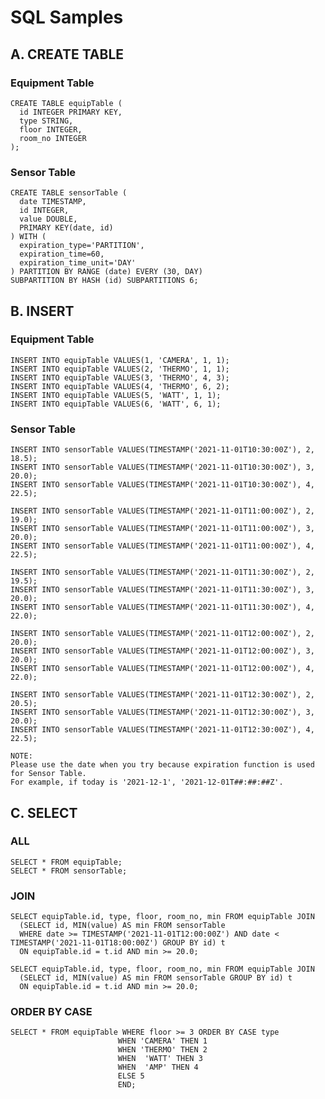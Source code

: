 # SQL Samples

## A. CREATE TABLE

### Equipment Table

    CREATE TABLE equipTable (
      id INTEGER PRIMARY KEY,
      type STRING,
      floor INTEGER,
      room_no INTEGER
    );

### Sensor Table

    CREATE TABLE sensorTable (
      date TIMESTAMP,
      id INTEGER,
      value DOUBLE,
      PRIMARY KEY(date, id)
    ) WITH (
      expiration_type='PARTITION',
      expiration_time=60,
      expiration_time_unit='DAY'
    ) PARTITION BY RANGE (date) EVERY (30, DAY)
    SUBPARTITION BY HASH (id) SUBPARTITIONS 6;

## B. INSERT

### Equipment Table

    INSERT INTO equipTable VALUES(1, 'CAMERA', 1, 1);
    INSERT INTO equipTable VALUES(2, 'THERMO', 1, 1);
    INSERT INTO equipTable VALUES(3, 'THERMO', 4, 3);
    INSERT INTO equipTable VALUES(4, 'THERMO', 6, 2);
    INSERT INTO equipTable VALUES(5, 'WATT', 1, 1);
    INSERT INTO equipTable VALUES(6, 'WATT', 6, 1);

### Sensor Table

    INSERT INTO sensorTable VALUES(TIMESTAMP('2021-11-01T10:30:00Z'), 2, 18.5);
    INSERT INTO sensorTable VALUES(TIMESTAMP('2021-11-01T10:30:00Z'), 3, 20.0);
    INSERT INTO sensorTable VALUES(TIMESTAMP('2021-11-01T10:30:00Z'), 4, 22.5);

    INSERT INTO sensorTable VALUES(TIMESTAMP('2021-11-01T11:00:00Z'), 2, 19.0);
    INSERT INTO sensorTable VALUES(TIMESTAMP('2021-11-01T11:00:00Z'), 3, 20.0);
    INSERT INTO sensorTable VALUES(TIMESTAMP('2021-11-01T11:00:00Z'), 4, 22.5);

    INSERT INTO sensorTable VALUES(TIMESTAMP('2021-11-01T11:30:00Z'), 2, 19.5);
    INSERT INTO sensorTable VALUES(TIMESTAMP('2021-11-01T11:30:00Z'), 3, 20.0);
    INSERT INTO sensorTable VALUES(TIMESTAMP('2021-11-01T11:30:00Z'), 4, 22.0);

    INSERT INTO sensorTable VALUES(TIMESTAMP('2021-11-01T12:00:00Z'), 2, 20.0);
    INSERT INTO sensorTable VALUES(TIMESTAMP('2021-11-01T12:00:00Z'), 3, 20.0);
    INSERT INTO sensorTable VALUES(TIMESTAMP('2021-11-01T12:00:00Z'), 4, 22.0);

    INSERT INTO sensorTable VALUES(TIMESTAMP('2021-11-01T12:30:00Z'), 2, 20.5);
    INSERT INTO sensorTable VALUES(TIMESTAMP('2021-11-01T12:30:00Z'), 3, 20.0);
    INSERT INTO sensorTable VALUES(TIMESTAMP('2021-11-01T12:30:00Z'), 4, 22.5);

    NOTE:
    Please use the date when you try because expiration function is used for Sensor Table. 
    For example, if today is '2021-12-1', '2021-12-01T##:##:##Z'.

## C. SELECT

### ALL

    SELECT * FROM equipTable;
    SELECT * FROM sensorTable;

### JOIN

    SELECT equipTable.id, type, floor, room_no, min FROM equipTable JOIN 
      (SELECT id, MIN(value) AS min FROM sensorTable 
      WHERE date >= TIMESTAMP('2021-11-01T12:00:00Z') AND date < TIMESTAMP('2021-11-01T18:00:00Z') GROUP BY id) t 
      ON equipTable.id = t.id AND min >= 20.0;

    SELECT equipTable.id, type, floor, room_no, min FROM equipTable JOIN 
      (SELECT id, MIN(value) AS min FROM sensorTable GROUP BY id) t 
      ON equipTable.id = t.id AND min >= 20.0;

### ORDER BY CASE

    SELECT * FROM equipTable WHERE floor >= 3 ORDER BY CASE type
                            WHEN 'CAMERA' THEN 1
                            WHEN 'THERMO' THEN 2
                            WHEN  'WATT' THEN 3
                            WHEN  'AMP' THEN 4
                            ELSE 5
                            END;
